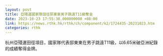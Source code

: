 ```yaml
---
layout: post
title: 亞殘運國家隊田徑邸東東男子跳遠T11級奪金
date: 2023-10-23 17:55:30.000000000 +08:00
link: https://news.rthk.hk/rthk/ch/component/k2/1724435-20231023.htm
categories: rthk
---
```


杭州亞殘運田徑項目，國家隊代表邸東東在男子跳遠T11級，以6.65米破亞洲紀錄的成績奪得金牌。
